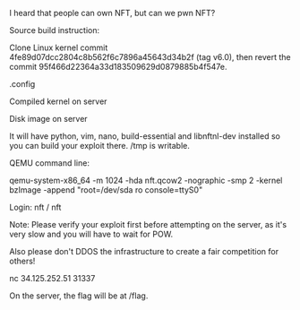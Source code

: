 I heard that people can own NFT, but can we pwn NFT?

Source build instruction:

Clone Linux kernel commit 4fe89d07dcc2804c8b562f6c7896a45643d34b2f (tag v6.0), then revert the commit 95f466d22364a33d183509629d0879885b4f547e.

.config

Compiled kernel on server

Disk image on server

It will have python, vim, nano, build-essential and libnftnl-dev installed so you can build your exploit there. /tmp is writable.

QEMU command line:

qemu-system-x86_64 -m 1024 -hda nft.qcow2 -nographic -smp 2 -kernel bzImage -append "root=/dev/sda ro console=ttyS0"

Login: nft / nft

Note: Please verify your exploit first before attempting on the server, as it's very slow and you will have to wait for POW.

Also please don't DDOS the infrastructure to create a fair competition for others!

nc 34.125.252.51 31337

On the server, the flag will be at /flag.


